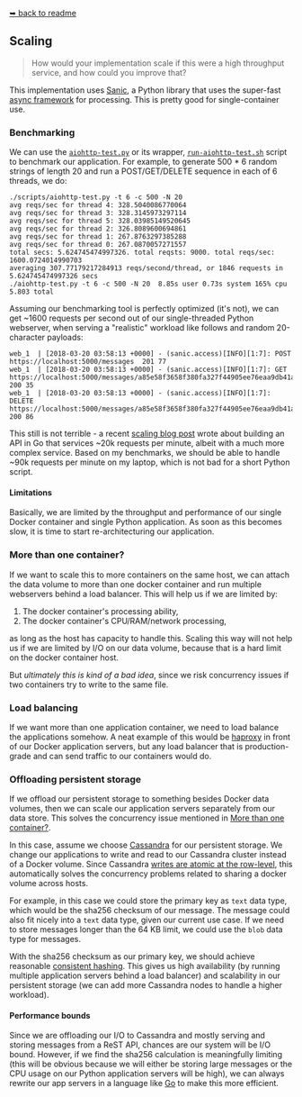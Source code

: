 [➥ back to readme](../README.md)

## Scaling

> How would your implementation scale if this were a high throughput service,
> and how could you improve that?

This implementation uses [Sanic](https://github.com/channelcat/sanic), a
Python library that uses the super-fast
[async framework](https://eng.paxos.com/should-i-migrate-to-an-async-framework)
for processing.
This is pretty good for single-container use.

### Benchmarking

We can use the [`aiohttp-test.py`](../scripts/aiohttp-test.py) or its wrapper,
[`run-aiohttp-test.sh`](../scripts/run-aiohttp-test.sh) script to
benchmark our application. For example, to generate 500 * 6 random strings of
length 20 and run a POST/GET/DELETE sequence in each of 6 threads, we do:

```
./scripts/aiohttp-test.py -t 6 -c 500 -N 20
avg reqs/sec for thread 4: 328.5040086770064
avg reqs/sec for thread 3: 328.3145973297114
avg reqs/sec for thread 5: 328.03985149520645
avg reqs/sec for thread 2: 326.8089600694861
avg reqs/sec for thread 1: 267.8763297385288
avg reqs/sec for thread 0: 267.0870057271557
total secs: 5.624745474997326. total reqsts: 9000. total reqs/sec: 1600.0724014990703
averaging 307.77179217284913 reqs/second/thread, or 1846 requests in 5.624745474997326 secs
./aiohttp-test.py -t 6 -c 500 -N 20  8.85s user 0.73s system 165% cpu 5.803 total
```

Assuming our benchmarking tool is perfectly optimized (it's not), we can get
~1600 requests per second out of our single-threaded Python webserver, when
serving a "realistic" workload like follows and random 20-character payloads:

```
web_1  | [2018-03-20 03:58:13 +0000] - (sanic.access)[INFO][1:7]: POST https://localhost:5000/messages  201 77
web_1  | [2018-03-20 03:58:13 +0000] - (sanic.access)[INFO][1:7]: GET https://localhost:5000/messages/a85e58f3658f380fa327f44905ee76eaa9db41ab9ae7546bced99a1a4cdd87ec  200 35
web_1  | [2018-03-20 03:58:13 +0000] - (sanic.access)[INFO][1:7]: DELETE https://localhost:5000/messages/a85e58f3658f380fa327f44905ee76eaa9db41ab9ae7546bced99a1a4cdd87ec  200 86
```

This still is not terrible - a recent
[scaling blog post](https://getstream.io/blog/stream-and-go-news-feeds-for-over-300-million-end-users/)
wrote about building an API in Go that services ~20k requests per minute,
albeit with a much more complex service. Based on my benchmarks, we should be
able to handle ~90k requests per minute on my laptop, which is not bad for
a short Python script.

#### Limitations

Basically, we are limited by the throughput and performance of our single
Docker container and single Python application. As soon as this becomes slow,
it is time to start re-architecturing our application.

### More than one container?

If we want to scale this to more containers on the same host, we can attach the
data volume to more than one docker container and run multiple webservers
behind a load balancer. This will help us if we are limited by:

1. The docker container's processing ability,
2. The docker container's CPU/RAM/network processing,

as long as the host has capacity to handle this. Scaling this way will not help
us if we are limited by I/O on our data volume, because that is a hard limit on
the docker container host.

But _ultimately this is kind of a bad idea_, since we risk concurrency issues
if two containers try to write to the same file.

### Load balancing

If we want more than one application container, we need to load balance the
applications somehow. A neat example of this would be
[haproxy](https://github.com/docker/dockercloud-haproxy/tree/master)
in front of our Docker application servers, but any load balancer that is
production-grade and can send traffic to our containers would do.

### Offloading persistent storage

If we offload our persistent storage to something besides Docker data volumes,
then we can scale our application servers separately from our data store. This
solves the concurrency issue mentioned in
[More than one container?](#more-than-one-container).

In this case, assume we choose [Cassandra](http://cassandra.apache.org/) for
our persistent storage. We change our applications to write and read to our
Cassandra cluster instead of a Docker volume. Since Cassandra
[writes are atomic at the row-level](https://docs.datastax.com/en/cassandra/3.0/cassandra/dml/dmlTransactionsDiffer.html),
this automatically solves the concurrency problems related to sharing a docker
volume across hosts.

For example, in this case we could store the primary key as `text` data type,
which would be the sha256 checksum of our message. The message could also fit
nicely into a `text` data type, given our current use case. If we need to store
messages longer than the 64 KB limit, we could use the `blob` data type for
messages.

With the sha256 checksum as our primary key, we should achieve reasonable
[consistent hashing](https://docs.datastax.com/en/cassandra/2.1/cassandra/architecture/architectureDataDistributeHashing_c.html).
This gives us high availability (by running multiple application servers
behind a load balancer) and scalability in our persistent storage (we can add
more Cassandra nodes to handle a higher workload).

#### Performance bounds

Since we are offloading our I/O to Cassandra and mostly serving and storing
messages from a ReST API, chances are our system will be I/O bound. However,
if we find the sha256 calculation is meaningfully limiting (this will be
obvious because we will either be storing large messages or the CPU usage on
our Python application servers will be high), we can always rewrite our app
servers in a language like [Go](https://golang.org/) to make this more
efficient.

